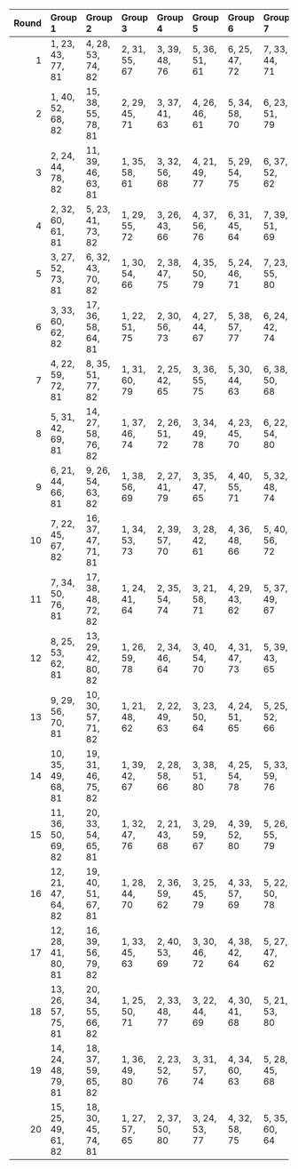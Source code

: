 |   Round | Group 1            | Group 2            | Group 3       | Group 4       | Group 5       | Group 6       | Group 7       | Group 8       | Group 9       | Group 10       | Group 11       | Group 12       | Group 13       | Group 14       | Group 15       | Group 16       | Group 17       | Group 18       | Group 19       | Group 20       |
|--------:|:-------------------|:-------------------|:--------------|:--------------|:--------------|:--------------|:--------------|:--------------|:--------------|:---------------|:---------------|:---------------|:---------------|:---------------|:---------------|:---------------|:---------------|:---------------|:---------------|:---------------|
|       1 | 1, 23, 43, 77, 81  | 4, 28, 53, 74, 82  | 2, 31, 55, 67 | 3, 39, 48, 76 | 5, 36, 51, 61 | 6, 25, 47, 72 | 7, 33, 44, 71 | 8, 24, 56, 80 | 9, 30, 59, 64 | 10, 38, 45, 62 | 11, 22, 60, 70 | 12, 35, 52, 75 | 13, 27, 46, 66 | 14, 32, 50, 63 | 15, 21, 54, 73 | 16, 29, 41, 78 | 17, 40, 49, 65 | 18, 26, 42, 68 | 19, 34, 57, 79 | 20, 37, 58, 69 |
|       2 | 1, 40, 52, 68, 82  | 15, 38, 55, 78, 81 | 2, 29, 45, 71 | 3, 37, 41, 63 | 4, 26, 46, 61 | 5, 34, 58, 70 | 6, 23, 51, 79 | 7, 31, 56, 77 | 8, 39, 54, 64 | 9, 28, 50, 75  | 10, 36, 47, 74 | 11, 27, 59, 80 | 12, 33, 43, 67 | 13, 22, 48, 65 | 14, 25, 60, 73 | 16, 30, 49, 69 | 17, 35, 53, 66 | 18, 24, 57, 76 | 19, 32, 44, 62 | 20, 21, 42, 72 |
|       3 | 2, 24, 44, 78, 82  | 11, 39, 46, 63, 81 | 1, 35, 58, 61 | 3, 32, 56, 68 | 4, 21, 49, 77 | 5, 29, 54, 75 | 6, 37, 52, 62 | 7, 26, 48, 73 | 8, 34, 45, 72 | 9, 25, 57, 80  | 10, 31, 41, 65 | 12, 23, 60, 71 | 13, 36, 53, 76 | 14, 28, 47, 67 | 15, 33, 51, 64 | 16, 22, 55, 74 | 17, 30, 42, 79 | 18, 40, 50, 66 | 19, 27, 43, 69 | 20, 38, 59, 70 |
|       4 | 2, 32, 60, 61, 81  | 5, 23, 41, 73, 82  | 1, 29, 55, 72 | 3, 26, 43, 66 | 4, 37, 56, 76 | 6, 31, 45, 64 | 7, 39, 51, 69 | 8, 40, 59, 75 | 9, 36, 52, 78 | 10, 25, 48, 70 | 11, 33, 53, 68 | 12, 22, 46, 77 | 13, 30, 58, 67 | 14, 38, 44, 65 | 15, 27, 42, 71 | 16, 35, 57, 63 | 17, 24, 54, 62 | 18, 34, 47, 80 | 19, 21, 50, 74 | 20, 28, 49, 79 |
|       5 | 3, 27, 52, 73, 81  | 6, 32, 43, 70, 82  | 1, 30, 54, 66 | 2, 38, 47, 75 | 4, 35, 50, 79 | 5, 24, 46, 71 | 7, 23, 55, 80 | 8, 29, 58, 63 | 9, 37, 44, 61 | 10, 21, 60, 69 | 11, 34, 51, 74 | 12, 26, 45, 65 | 13, 31, 49, 62 | 14, 39, 53, 72 | 15, 28, 59, 77 | 16, 40, 48, 64 | 17, 25, 41, 67 | 18, 33, 56, 78 | 19, 22, 42, 76 | 20, 36, 57, 68 |
|       6 | 3, 33, 60, 62, 82  | 17, 36, 58, 64, 81 | 1, 22, 51, 75 | 2, 30, 56, 73 | 4, 27, 44, 67 | 5, 38, 57, 77 | 6, 24, 42, 74 | 7, 32, 46, 65 | 8, 21, 52, 70 | 9, 40, 41, 76  | 10, 37, 53, 79 | 11, 26, 49, 71 | 12, 34, 54, 69 | 13, 23, 47, 78 | 14, 31, 59, 68 | 15, 39, 45, 66 | 16, 28, 43, 72 | 18, 25, 55, 63 | 19, 35, 48, 80 | 20, 29, 50, 61 |
|       7 | 4, 22, 59, 72, 81  | 8, 35, 51, 77, 82  | 1, 31, 60, 79 | 2, 25, 42, 65 | 3, 36, 55, 75 | 5, 30, 44, 63 | 6, 38, 50, 68 | 7, 40, 58, 74 | 9, 24, 47, 69 | 10, 32, 52, 67 | 11, 21, 45, 76 | 12, 29, 57, 66 | 13, 37, 43, 64 | 14, 26, 41, 70 | 15, 34, 56, 62 | 16, 23, 53, 61 | 17, 33, 46, 80 | 18, 39, 49, 73 | 19, 28, 54, 71 | 20, 27, 48, 78 |
|       8 | 5, 31, 42, 69, 81  | 14, 27, 58, 76, 82 | 1, 37, 46, 74 | 2, 26, 51, 72 | 3, 34, 49, 78 | 4, 23, 45, 70 | 6, 22, 54, 80 | 7, 28, 57, 62 | 8, 36, 43, 79 | 9, 39, 60, 68  | 10, 33, 50, 73 | 11, 25, 44, 64 | 12, 30, 48, 61 | 13, 38, 52, 71 | 15, 40, 47, 63 | 16, 24, 59, 66 | 17, 32, 55, 77 | 18, 21, 41, 75 | 19, 29, 53, 65 | 20, 35, 56, 67 |
|       9 | 6, 21, 44, 66, 81  | 9, 26, 54, 63, 82  | 1, 38, 56, 69 | 2, 27, 41, 79 | 3, 35, 47, 65 | 4, 40, 55, 71 | 5, 32, 48, 74 | 7, 29, 49, 64 | 8, 37, 42, 73 | 10, 34, 59, 61 | 11, 23, 57, 67 | 12, 31, 53, 78 | 13, 39, 50, 77 | 14, 30, 43, 80 | 15, 36, 46, 70 | 16, 25, 51, 68 | 17, 28, 60, 76 | 18, 22, 58, 62 | 19, 33, 52, 72 | 20, 24, 45, 75 |
|      10 | 7, 22, 45, 67, 82  | 16, 37, 47, 71, 81 | 1, 34, 53, 73 | 2, 39, 57, 70 | 3, 28, 42, 61 | 4, 36, 48, 66 | 5, 40, 56, 72 | 6, 33, 49, 75 | 8, 30, 50, 65 | 9, 38, 43, 74  | 10, 27, 55, 64 | 11, 35, 41, 62 | 12, 24, 58, 68 | 13, 32, 54, 79 | 14, 21, 51, 78 | 15, 31, 44, 80 | 17, 26, 52, 69 | 18, 29, 60, 77 | 19, 23, 59, 63 | 20, 25, 46, 76 |
|      11 | 7, 34, 50, 76, 81  | 17, 38, 48, 72, 82 | 1, 24, 41, 64 | 2, 35, 54, 74 | 3, 21, 58, 71 | 4, 29, 43, 62 | 5, 37, 49, 67 | 6, 40, 57, 73 | 8, 23, 46, 68 | 9, 31, 51, 66  | 10, 39, 44, 75 | 11, 28, 56, 65 | 12, 36, 42, 63 | 13, 25, 59, 69 | 14, 33, 55, 61 | 15, 22, 52, 79 | 16, 32, 45, 80 | 18, 27, 53, 70 | 19, 30, 60, 78 | 20, 26, 47, 77 |
|      12 | 8, 25, 53, 62, 81  | 13, 29, 42, 80, 82 | 1, 26, 59, 78 | 2, 34, 46, 64 | 3, 40, 54, 70 | 4, 31, 47, 73 | 5, 39, 43, 65 | 6, 28, 48, 63 | 7, 36, 41, 72 | 9, 33, 58, 79  | 10, 22, 56, 66 | 11, 30, 52, 77 | 12, 38, 49, 76 | 14, 35, 45, 69 | 15, 24, 50, 67 | 16, 27, 60, 75 | 17, 21, 57, 61 | 18, 32, 51, 71 | 19, 37, 55, 68 | 20, 23, 44, 74 |
|      13 | 9, 29, 56, 70, 81  | 10, 30, 57, 71, 82 | 1, 21, 48, 62 | 2, 22, 49, 63 | 3, 23, 50, 64 | 4, 24, 51, 65 | 5, 25, 52, 66 | 6, 26, 53, 67 | 7, 27, 54, 68 | 8, 28, 55, 69  | 11, 31, 58, 72 | 12, 32, 59, 73 | 13, 33, 41, 74 | 14, 34, 42, 75 | 15, 35, 43, 76 | 16, 36, 44, 77 | 17, 37, 45, 78 | 18, 38, 46, 79 | 19, 39, 47, 61 | 20, 40, 60, 80 |
|      14 | 10, 35, 49, 68, 81 | 19, 31, 46, 75, 82 | 1, 39, 42, 67 | 2, 28, 58, 66 | 3, 38, 51, 80 | 4, 25, 54, 78 | 5, 33, 59, 76 | 6, 36, 60, 65 | 7, 30, 47, 70 | 8, 22, 41, 61  | 9, 27, 45, 77  | 11, 24, 55, 73 | 12, 40, 44, 79 | 13, 21, 56, 63 | 14, 29, 52, 74 | 15, 37, 57, 72 | 16, 26, 50, 62 | 17, 34, 43, 71 | 18, 23, 48, 69 | 20, 32, 53, 64 |
|      15 | 11, 36, 50, 69, 82 | 20, 33, 54, 65, 81 | 1, 32, 47, 76 | 2, 21, 43, 68 | 3, 29, 59, 67 | 4, 39, 52, 80 | 5, 26, 55, 79 | 6, 34, 41, 77 | 7, 37, 60, 66 | 8, 31, 48, 71  | 9, 23, 42, 62  | 10, 28, 46, 78 | 12, 25, 56, 74 | 13, 40, 45, 61 | 14, 22, 57, 64 | 15, 30, 53, 75 | 16, 38, 58, 73 | 17, 27, 51, 63 | 18, 35, 44, 72 | 19, 24, 49, 70 |
|      16 | 12, 21, 47, 64, 82 | 19, 40, 51, 67, 81 | 1, 28, 44, 70 | 2, 36, 59, 62 | 3, 25, 45, 79 | 4, 33, 57, 69 | 5, 22, 50, 78 | 6, 30, 55, 76 | 7, 38, 53, 63 | 8, 27, 49, 74  | 9, 35, 46, 73  | 10, 26, 58, 80 | 11, 32, 42, 66 | 13, 24, 60, 72 | 14, 37, 54, 77 | 15, 29, 48, 68 | 16, 34, 52, 65 | 17, 23, 56, 75 | 18, 31, 43, 61 | 20, 39, 41, 71 |
|      17 | 12, 28, 41, 80, 81 | 16, 39, 56, 79, 82 | 1, 33, 45, 63 | 2, 40, 53, 69 | 3, 30, 46, 72 | 4, 38, 42, 64 | 5, 27, 47, 62 | 6, 35, 59, 71 | 7, 24, 52, 61 | 8, 32, 57, 78  | 9, 21, 55, 65  | 10, 29, 51, 76 | 11, 37, 48, 75 | 13, 34, 44, 68 | 14, 23, 49, 66 | 15, 26, 60, 74 | 17, 31, 50, 70 | 18, 36, 54, 67 | 19, 25, 58, 77 | 20, 22, 43, 73 |
|      18 | 13, 26, 57, 75, 81 | 20, 34, 55, 66, 82 | 1, 25, 50, 71 | 2, 33, 48, 77 | 3, 22, 44, 69 | 4, 30, 41, 68 | 5, 21, 53, 80 | 6, 27, 56, 61 | 7, 35, 42, 78 | 8, 38, 60, 67  | 9, 32, 49, 72  | 10, 24, 43, 63 | 11, 29, 47, 79 | 12, 37, 51, 70 | 14, 40, 46, 62 | 15, 23, 58, 65 | 16, 31, 54, 76 | 17, 39, 59, 74 | 18, 28, 52, 64 | 19, 36, 45, 73 |
|      19 | 14, 24, 48, 79, 81 | 18, 37, 59, 65, 82 | 1, 36, 49, 80 | 2, 23, 52, 76 | 3, 31, 57, 74 | 4, 34, 60, 63 | 5, 28, 45, 68 | 6, 39, 58, 78 | 7, 25, 43, 75 | 8, 33, 47, 66  | 9, 22, 53, 71  | 10, 40, 42, 77 | 11, 38, 54, 61 | 12, 27, 50, 72 | 13, 35, 55, 70 | 15, 32, 41, 69 | 16, 21, 46, 67 | 17, 29, 44, 73 | 19, 26, 56, 64 | 20, 30, 51, 62 |
|      20 | 15, 25, 49, 61, 82 | 18, 30, 45, 74, 81 | 1, 27, 57, 65 | 2, 37, 50, 80 | 3, 24, 53, 77 | 4, 32, 58, 75 | 5, 35, 60, 64 | 6, 29, 46, 69 | 7, 21, 59, 79 | 8, 26, 44, 76  | 9, 34, 48, 67  | 10, 23, 54, 72 | 11, 40, 43, 78 | 12, 39, 55, 62 | 13, 28, 51, 73 | 14, 36, 56, 71 | 16, 33, 42, 70 | 17, 22, 47, 68 | 19, 38, 41, 66 | 20, 31, 52, 63 |